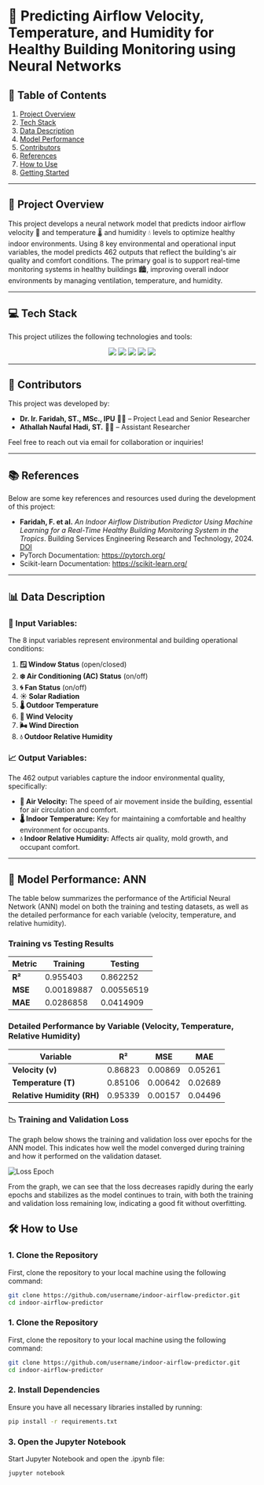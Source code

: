 # 🏢 Predicting Airflow Velocity, Temperature, and Humidity for Healthy Building Monitoring using Neural Networks

## 📑 Table of Contents
1. [Project Overview](#-project-overview)
2. [Tech Stack](#-tech-stack)
3. [Data Description](#-data-description)
4. [Model Performance](#-model-performance:-ANN)
5. [Contributors](#-contributors)
6. [References](#-references)
7. [How to Use](#-how-to-use)
8. [Getting Started](#-getting-started)

---

## 📖 Project Overview
This project develops a neural network model that predicts indoor airflow velocity 💨 and temperature 🌡️ and humidity 💧 levels to optimize healthy indoor environments. Using 8 key environmental and operational input variables, the model predicts 462 outputs that reflect the building's air quality and comfort conditions. The primary goal is to support real-time monitoring systems in healthy buildings 🏙️, improving overall indoor environments by managing ventilation, temperature, and humidity.

---

## 💻 Tech Stack
This project utilizes the following technologies and tools:

<p align="center">
  <img src="https://img.shields.io/badge/PyTorch-%23EE4C2C.svg?style=for-the-badge&logo=PyTorch&logoColor=white"/>
  <img src="https://img.shields.io/badge/Scikit--Learn-%23F7931E.svg?style=for-the-badge&logo=scikit-learn&logoColor=white"/>
  <img src="https://img.shields.io/badge/Numpy-%23013243.svg?style=for-the-badge&logo=numpy&logoColor=white"/>
  <img src="https://img.shields.io/badge/Pandas-%23150458.svg?style=for-the-badge&logo=pandas&logoColor=white"/>
  <img src="https://img.shields.io/badge/Matplotlib-%23ffffff.svg?style=for-the-badge&logo=matplotlib&logoColor=black"/>
</p>

---

## 👥 Contributors
This project was developed by:
- **Dr. Ir. Faridah, ST., MSc., IPU** 🧑‍🏫 – Project Lead and Senior Researcher
- **Athallah Naufal Hadi, ST.** 🧑‍🏫 – Assistant Researcher

Feel free to reach out via email for collaboration or inquiries!

---

## 📚 References
Below are some key references and resources used during the development of this project:
- **Faridah, F. et al.** *An Indoor Airflow Distribution Predictor Using Machine Learning for a Real-Time Healthy Building Monitoring System in the Tropics*. Building Services Engineering Research and Technology, 2024.
  [DOI](https://doi.org/10.1177/01436244241231354) 
- PyTorch Documentation: https://pytorch.org/
- Scikit-learn Documentation: https://scikit-learn.org/

---

## 📊 Data Description

### 🔑 Input Variables:
The 8 input variables represent environmental and building operational conditions:
1. **🪟 Window Status** (open/closed)
2. **❄️ Air Conditioning (AC) Status** (on/off)
3. **🌀 Fan Status** (on/off)
4. **☀️ Solar Radiation**
5. **🌡️ Outdoor Temperature**
6. **💨 Wind Velocity**
7. **🌬️ Wind Direction**
8. **💧 Outdoor Relative Humidity**

### 📈 Output Variables:
The 462 output variables capture the indoor environmental quality, specifically:
- **💨 Air Velocity:** The speed of air movement inside the building, essential for air circulation and comfort.
- **🌡️ Indoor Temperature:** Key for maintaining a comfortable and healthy environment for occupants.
- **💧 Indoor Relative Humidity:** Affects air quality, mold growth, and occupant comfort.

---

## 🧠 Model Performance: ANN

The table below summarizes the performance of the Artificial Neural Network (ANN) model on both the training and testing datasets, as well as the detailed performance for each variable (velocity, temperature, and relative humidity).

### Training vs Testing Results

<table>
  <thead>
    <tr>
      <th>Metric</th>
      <th>Training</th>
      <th>Testing</th>
    </tr>
  </thead>
  <tbody>
    <tr>
      <td><strong>R²</strong></td>
      <td>0.955403</td>
      <td>0.862252</td>
    </tr>
    <tr>
      <td><strong>MSE</strong></td>
      <td>0.00189887</td>
      <td>0.00556519</td>
    </tr>
    <tr>
      <td><strong>MAE</strong></td>
      <td>0.0286858</td>
      <td>0.0414909</td>
    </tr>
  </tbody>
</table>

### Detailed Performance by Variable (Velocity, Temperature, Relative Humidity)

<table>
  <thead>
    <tr>
      <th>Variable</th>
      <th>R²</th>
      <th>MSE</th>
      <th>MAE</th>
    </tr>
  </thead>
  <tbody>
    <tr>
      <td><strong>Velocity (v)</strong></td>
      <td>0.86823</td>
      <td>0.00869</td>
      <td>0.05261</td>
    </tr>
    <tr>
      <td><strong>Temperature (T)</strong></td>
      <td>0.85106</td>
      <td>0.00642</td>
      <td>0.02689</td>
    </tr>
    <tr>
      <td><strong>Relative Humidity (RH)</strong
></td>
      <td>0.95339</td>
      <td>0.00157</td>
      <td>0.04496</td>
    </tr>
  </tbody>
</table>

### 📉 Training and Validation Loss

The graph below shows the training and validation loss over epochs for the ANN model. This indicates how well the model converged during training and how it performed on the validation dataset.

![Loss Epoch](https://github.com/user-attachments/assets/fab9cfa8-0ab3-46db-86fc-265e1fdbb06c)

From the graph, we can see that the loss decreases rapidly during the early epochs and stabilizes as the model continues to train, with both the training and validation loss remaining low, indicating a good fit without overfitting.

## 🛠️ How to Use

### 1. Clone the Repository
First, clone the repository to your local machine using the following command:

```bash
git clone https://github.com/username/indoor-airflow-predictor.git
cd indoor-airflow-predictor
```
### 1. Clone the Repository
First, clone the repository to your local machine using the following command:

```bash
git clone https://github.com/username/indoor-airflow-predictor.git
cd indoor-airflow-predictor
```
### 2. Install Dependencies
Ensure you have all necessary libraries installed by running:

```bash
pip install -r requirements.txt
```
### 3. Open the Jupyter Notebook
Start Jupyter Notebook and open the .ipynb file:

```bash
jupyter notebook
```


